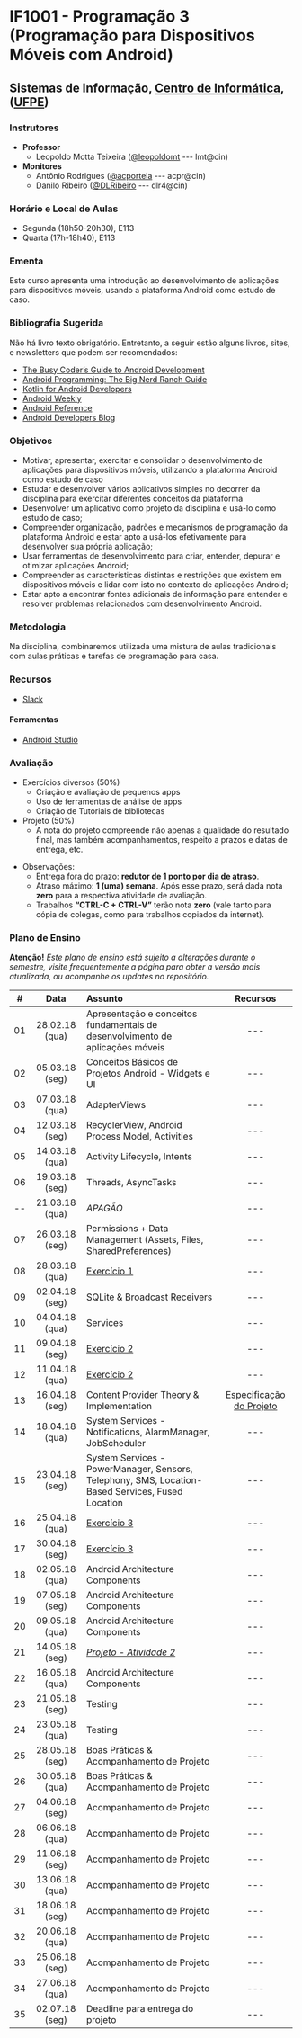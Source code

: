 # IF1001 - Programação 3 (Programação para Dispositivos Móveis com Android)

## Sistemas de Informação, [Centro de Informática](http://www.cin.ufpe.br), ([UFPE](http://www.ufpe.br))

### Instrutores

* **Professor** 
  * Leopoldo Motta Teixeira ([@leopoldomt](https://github.com/leopoldomt) --- lmt@cin)
* **Monitores** 
  * Antônio Rodrigues ([@acportela](https://github.com/acportela) --- acpr@cin)
  * Danilo Ribeiro ([@DLRibeiro](https://github.com/DLRibeiro) --- dlr4@cin)
  
### Horário e Local de Aulas

* Segunda (18h50-20h30), E113
* Quarta (17h-18h40), E113

### Ementa

Este curso apresenta uma introdução ao desenvolvimento de aplicações para dispositivos móveis, usando a plataforma Android como estudo de caso.

### Bibliografia Sugerida

Não há livro texto obrigatório. Entretanto, a seguir estão alguns livros, sites, e newsletters que podem ser recomendados:

- [The Busy Coder’s Guide to Android Development](https://commonsware.com/Android/)
- [Android Programming: The Big Nerd Ranch Guide](https://www.bignerdranch.com/books/android-programming/)
- [Kotlin for Android Developers](https://antonioleiva.com/kotlin-android-developers-book/)
- [Android Weekly](http://androidweekly.net)
- [Android Reference](http://developer.android.com)
- [Android Developers Blog](http://android-developers.blogspot.com)

### Objetivos

- Motivar, apresentar, exercitar e consolidar o desenvolvimento de aplicações para dispositivos móveis, utilizando a plataforma Android como estudo de caso
- Estudar e desenvolver vários aplicativos simples no decorrer da disciplina para exercitar diferentes conceitos da plataforma
- Desenvolver um aplicativo como projeto da disciplina e usá-lo como estudo de caso;
- Compreender organização, padrões e mecanismos de programação da plataforma Android e estar apto a usá-los efetivamente para desenvolver sua própria aplicação;
- Usar ferramentas de desenvolvimento para criar, entender, depurar e otimizar aplicações Android;
- Compreender as características distintas e restrições que existem em dispositivos móveis e lidar com isto no contexto de aplicações Android;
- Estar apto a encontrar fontes adicionais de informação para entender e resolver problemas relacionados com desenvolvimento Android.

### Metodologia

Na disciplina, combinaremos utilizada uma mistura de aulas tradicionais com aulas práticas e tarefas de programação para casa. 

### Recursos

- [Slack](http://if1001.slack.com)

#### Ferramentas

* [Android Studio](https://developer.android.com/studio/index.html)

### Avaliação

* Exercícios diversos (50%)
  * Criação e avaliação de pequenos apps
  * Uso de ferramentas de análise de apps
  * Criação de Tutoriais de bibliotecas
* Projeto (50%)
  * A nota do projeto compreende não apenas a qualidade do resultado final, mas também acompanhamentos, respeito a prazos e datas de entrega, etc. 
  
- Observações:
  - Entrega fora do prazo: **redutor de 1 ponto por dia de atraso**. 
  - Atraso máximo: **1 (uma) semana**. Após esse prazo, será dada nota **zero** para a respectiva atividade de avaliação.
  - Trabalhos **“CTRL-C + CTRL-V”** terão nota **zero** (vale tanto para cópia de colegas, como para trabalhos copiados da internet).

### Plano de Ensino

**Atenção!** 
*Este plano de ensino está sujeito a alterações durante o semestre, visite frequentemente a página para obter a versão mais atualizada, ou acompanhe os updates no repositório.*

| # | Data | Assunto | Recursos |
|:---:|:----:|:----------------------|:--------:|
| 01 | 28.02.18 (qua) | Apresentação e conceitos fundamentais de desenvolvimento de aplicações móveis | --- |
| 02 | 05.03.18 (seg) | Conceitos Básicos de Projetos Android - Widgets e UI | --- |
| 03 | 07.03.18 (qua) | AdapterViews | --- |
| 04 | 12.03.18 (seg) | RecyclerView, Android Process Model, Activities | --- |
| 05 | 14.03.18 (qua) | Activity Lifecycle, Intents | --- |
| 06 | 19.03.18 (seg) | Threads, AsyncTasks | --- |
| -- | 21.03.18 (qua) | *APAGÃO* | --- |
| 07 | 26.03.18 (seg) | Permissions + Data Management (Assets, Files, SharedPreferences) | --- |
| 08 | 28.03.18 (qua) | [Exercício 1](https://github.com/if1001/codigo-aulas/tree/master/2018-03-28) | --- |
| 09 | 02.04.18 (seg) | SQLite & Broadcast Receivers | --- |
| 10 | 04.04.18 (qua) | Services | --- |
| 11 | 09.04.18 (seg) | [Exercício 2](https://github.com/if1001/exercicio2-rss) | --- |
| 12 | 11.04.18 (qua) | [Exercício 2](https://github.com/if1001/exercicio2-rss) | --- |
| 13 | 16.04.18 (seg) | Content Provider Theory & Implementation | [Especificação do Projeto](Projeto-01.md) |
| 14 | 18.04.18 (qua) | System Services - Notifications, AlarmManager, JobScheduler | --- |
| 15 | 23.04.18 (seg) | System Services - PowerManager, Sensors, Telephony, SMS, Location-Based Services, Fused Location | --- |
| 16 | 25.04.18 (qua) | [Exercício 3](https://github.com/if1001/exercicio3-rss) | --- |
| 17 | 30.04.18 (seg) | [Exercício 3](https://github.com/if1001/exercicio3-rss) | --- |
| 18 | 02.05.18 (qua) | Android Architecture Components | --- |
| 19 | 07.05.18 (seg) | Android Architecture Components | --- |
| 20 | 09.05.18 (qua) | Android Architecture Components | --- |
| 21 | 14.05.18 (seg) | [*Projeto - Atividade 2*](Projeto-02.md) | --- |
| 22 | 16.05.18 (qua) | Android Architecture Components | --- |
| 23 | 21.05.18 (seg) | Testing | --- |
| 24 | 23.05.18 (qua) | Testing | --- |
| 25 | 28.05.18 (seg) | Boas Práticas & Acompanhamento de Projeto | --- |
| 26 | 30.05.18 (qua) | Boas Práticas & Acompanhamento de Projeto | --- |
| 27 | 04.06.18 (seg) | Acompanhamento de Projeto | --- |
| 28 | 06.06.18 (qua) | Acompanhamento de Projeto | --- |
| 29 | 11.06.18 (seg) | Acompanhamento de Projeto | --- |
| 30 | 13.06.18 (qua) | Acompanhamento de Projeto | --- |
| 31 | 18.06.18 (seg) | Acompanhamento de Projeto | --- |
| 32 | 20.06.18 (qua) | Acompanhamento de Projeto | --- |
| 33 | 25.06.18 (seg) | Acompanhamento de Projeto | --- |
| 34 | 27.06.18 (qua) | Acompanhamento de Projeto | --- |
| 35 | 02.07.18 (seg) | Deadline para entrega do projeto | --- |


